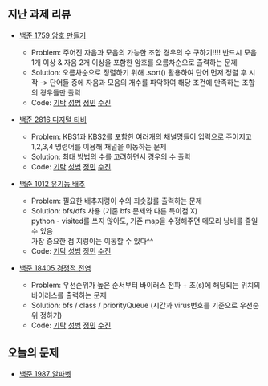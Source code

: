 ## 지난 과제 리뷰

- [백준 1759 암호 만들기](https://www.acmicpc.net/problem/1759)     
  - Problem: 주어진 자음과 모음의 가능한 조합 경우의 수 구하기!!!! 반드시 모음 1개 이상 & 자음 2개 이상을 포함한 암호를 오름차순으로 출력하는 문제
  - Solution: 오름차순으로 정렬하기 위해 .sort() 활용하여 단어 먼저 정렬 후 시작 
  -> 단어들 중에 자음과 모음의 개수를 파악하여 해당 조건에 만족하는 조합의 경우들만 출력     
  - Code: [기탁](https://github.com/ZenithOfApex/ingistak/blob/master/BruteForce/Back1759.java) [성범](https://github.com/KvngSungBum/CodingTest/blob/zoas/src/BaekJoon/encryption_1759.java) [정민](https://github.com/ZenithOfApex/xonmin/blob/master/pythonProject/collegeBaseClass/createPw.py) [수진](https://github.com/ZenithOfApex/suzan/blob/master/BOJ/%5BBF%5D1759.py)

- [백준 2816 디지털 티비](https://www.acmicpc.net/problem/2816)
  - Problem: KBS1과 KBS2를 포함한 여러개의 채널명들이 입력으로 주어지고 1,2,3,4 명령어를 이용해 채널을 이동하는 문제
  - Solution: 최대 방법의 수를 고려하면서 경우의 수 출력        
  - Code: [기탁](https://github.com/ZenithOfApex/ingistak/blob/master/Implementaion/Back2816.java) [성범](https://github.com/KvngSungBum/CodingTest/blob/zoas/src/BaekJoon/digitalTV_2816.java) [정민](https://github.com/ZenithOfApex/xonmin/blob/master/pythonProject/digitalTV_Q2816.py) [수진](https://github.com/ZenithOfApex/suzan/blob/master/BOJ/%5B%EA%B5%AC%ED%98%84%5D2816.py)

- [백준 1012 유기농 배추](https://www.acmicpc.net/problem/1012)
  - Problem: 필요한 배추지렁이 수의 최솟값를 출력하는 문제
  - Solution: bfs/dfs 사용 (기존 bfs 문제와 다른 특이점 X)             
    python - visited를 쓰지 않아도, 기존 map을 수정해주면 메모리 낭비를 줄일 수 있음          
    가장 중요한 점 지렁이는 이동할 수 있다^^                 
  - Code: [기탁](https://github.com/ZenithOfApex/ingistak/blob/master/BFS/Back1012.java) [성범](https://github.com/KvngSungBum/CodingTest/blob/zoas/src/BaekJoon/organicCabbage_1012.java) [정민](https://github.com/ZenithOfApex/xonmin/blob/master/pythonProject/collegeBaseClass/organicCabbage.py) [수진](https://github.com/ZenithOfApex/suzan/blob/master/BOJ/%5BBFS%5D1012.py)

- [백준 18405 경쟁적 전염](https://www.acmicpc.net/problem/18405)
  - Problem: 우선순위가 높은 순서부터 바이러스 전파 + 초(s)에 해당되는 위치의 바이러스를 출력하는 문제
  - Solution: bfs / class / priorityQueue (시간과 virus번호를 기준으로 우선순위 정하기)        
  - Code: [기탁](https://github.com/ZenithOfApex/ingistak/blob/master/BFS/Back18405.java) [성범](https://github.com/KvngSungBum/CodingTest/blob/zoas/src/BaekJoon/contamination_18405.java) [정민](https://github.com/ZenithOfApex/xonmin/blob/master/pythonProject/collegeBaseClass/CompetitiveInfection_Q18405.py) [수진](https://github.com/ZenithOfApex/suzan/blob/master/BOJ/%5BBFS%5D18405.py)

## 오늘의 문제

- [백준 1987 알파벳](https://www.acmicpc.net/problem/1987)
